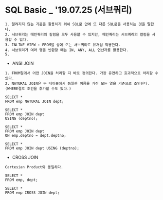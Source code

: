 # SQL Basic _ '19.07.25 (서브쿼리)
    
    1. 알려지지 않는 기준을 활용하기 위해 SQL문 안에 또 다른 SQL문을 사용하는 것을 말한다.
    2. 서브쿼리는 메인쿼리의 칼럼을 모두 사용할 수 있지만, 메인쿼리는 서브쿼리의 칼럼을 사용할 수 없다.
    3. INLINE VIEW : FROM절 상에 오는 서브쿼리로 뷰처럼 작용한다.
    4. 서브쿼리가 여러 행을 반환할 때는 IN, ANY, ALL 연산자를 활용한다.
    5. 


   * ANSI JOIN

    1. FROM절에서 어떤 JOIN을 처리할 지 바로 정의한다. 가장 유연하고 효과적으로 처리할 수 있다.
    2. NATURAL JOIN은 두 테이블에서 동일한 이름을 가진 모든 열을 기준으로 조인한다. (WHERE절로 조건을 추가할 수도 있다.)
    
    SELECT *
    FROM emp NATURAL JOIN dept;

    SELECT *
    FROM emp JOIN dept
    USING (deptno);

    SELECT *
    FROM emp JOIN dept
    ON emp.deptno = dept.deptno;

    SELECT *
    FROM emp JOIN dept USING (deptno);
    
    
   * CROSS JOIN
   
    Cartesian Product와 동일하다.
    
    SELECT *
    FROM emp, dept;
    
    SELECT *
    FROM emp CROSS JOIN dept;
    
    
